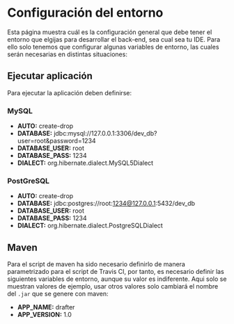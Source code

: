 # Configuración del entorno
Esta página muestra cuál es la configuración general que debe tener el entorno que elgijas para desarrollar el back-end, sea cual sea tu IDE. Para ello solo tenemos que configurar algunas variables de entorno, las cuales serán necesarias en distintas situaciones:

## Ejecutar aplicación
Para ejecutar la aplicación deben definirse:

### MySQL
* **AUTO:** create-drop
* **DATABASE:** jdbc:mysql://127.0.0.1:3306/dev_db?user=root&password=1234
* **DATABASE_USER:** root
* **DATABASE_PASS:** 1234
* **DIALECT:** org.hibernate.dialect.MySQL5Dialect

### PostGreSQL
* **AUTO:** create-drop
* **DATABASE:** jdbc:postgres://root:1234@127.0.0.1:5432/dev_db
* **DATABASE_USER:** root
* **DATABASE_PASS:** 1234
* **DIALECT:** org.hibernate.dialect.PostgreSQLDialect

## Maven
Para el script de maven ha sido necesario definirlo de manera parametrizado para el script de Travis CI, por tanto, es necesario definir las siguientes variables de entorno, aunque su valor es indiferente. Aqui solo se muestran valores de ejemplo, usar otros valores solo cambiará el nombre del `.jar` que se genere con maven:
* **APP_NAME:** drafter
* **APP_VERSION:** 1.0
